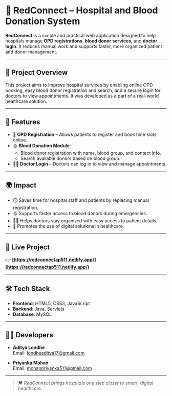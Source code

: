 # 🏥 RedConnect – Hospital and Blood Donation System

**RedConnect** is a simple and practical web application designed to help hospitals manage **OPD registrations**, **blood donor services**, and **doctor login**. It reduces manual work and supports faster, more organized patient and donor management.

---

## 📌 Project Overview

This project aims to improve hospital services by enabling online OPD booking, easy blood donor registration and search, and a secure login for doctors to view appointments. It was developed as a part of a real-world healthcare solution.

---

## 🚀 Features

- 🧾 **OPD Registration** – Allows patients to register and book time slots online.
- 🩸 **Blood Donation Module**:
  - Blood donor registration with name, blood group, and contact info.
  - Search available donors based on blood group.
- 👨‍⚕️ **Doctor Login** – Doctors can log in to view and manage appointments.

---

## 🌍 Impact

- ⏱️ Saves time for hospital staff and patients by replacing manual registration.
- 🩸 Supports faster access to blood donors during emergencies.
- 👩‍⚕️ Helps doctors stay organized with easy access to patient details.
- 📲 Promotes the use of digital solutions in healthcare.

---

## 🔗 Live Project

👉 **[https://redconnectap511.netlify.app/](https://redconnectap511.netlify.app/)**

---

## 🛠️ Tech Stack

- **Frontend**: HTML5, CSS3, JavaScript  
- **Backend**: Java, Servlets  
- **Database**: MySQL

---


## 👨‍💻 Developers

- **Aditya Londhe**  
  Email: [londheaditya17@gmail.com](mailto:londheaditya17@gmail.com)

- **Priyanka Mohan**  
  Email: [mohanpriyanka511@gmail.com](mailto:mohanpriyanka511@gmail.com)

---

> ❤️ *RedConnect brings hospitals one step closer to smart, digital healthcare.*
